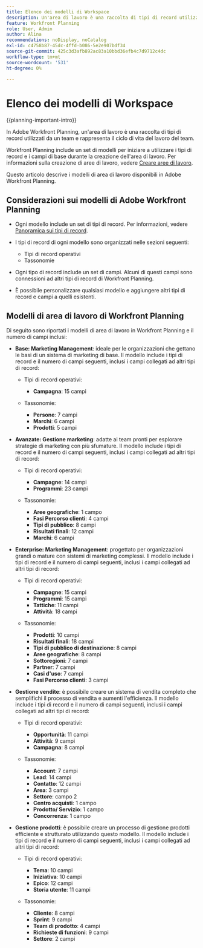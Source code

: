 ```yaml
---
title: Elenco dei modelli di Workspace
description: Un'area di lavoro è una raccolta di tipi di record utilizzati da un team e rappresenta il ciclo di vita del lavoro del team. Adobe Workfront Planning include un set di modelli per iniziare a utilizzare i tipi di record e i campi di base durante la creazione dell’area di lavoro.
feature: Workfront Planning
role: User, Admin
author: Alina
recommendations: noDisplay, noCatalog
exl-id: c4758b87-45dc-4ffd-b086-5e2e907bdf34
source-git-commit: 425c3d3afb892ac83a10bbd36efb4c7d9712c4dc
workflow-type: tm+mt
source-wordcount: '531'
ht-degree: 0%

---
```



# Elenco dei modelli di Workspace

{{planning-important-intro}}

In Adobe Workfront Planning, un&#39;area di lavoro è una raccolta di tipi di record utilizzati da un team e rappresenta il ciclo di vita del lavoro del team.

Workfront Planning include un set di modelli per iniziare a utilizzare i tipi di record e i campi di base durante la creazione dell&#39;area di lavoro. Per informazioni sulla creazione di aree di lavoro, vedere [Creare aree di lavoro](/help/quicksilver/planning/architecture/create-workspaces.md).

Questo articolo descrive i modelli di area di lavoro disponibili in Adobe Workfront Planning.

## Considerazioni sui modelli di Adobe Workfront Planning

* Ogni modello include un set di tipi di record. Per informazioni, vedere [Panoramica sui tipi di record](/help/quicksilver/planning/architecture/overview-of-record-types.md).
* I tipi di record di ogni modello sono organizzati nelle sezioni seguenti:

   * Tipi di record operativi
   * Tassonomie
* Ogni tipo di record include un set di campi. Alcuni di questi campi sono connessioni ad altri tipi di record di Workfront Planning.
* È possibile personalizzare qualsiasi modello e aggiungere altri tipi di record e campi a quelli esistenti.

<!-- I modeled this article by the "List of available Blueprints" and that articles does not have an Access area

## Access requirements

You must have the following: 

<table style="table-layout:auto">
 <col>
 </col>
 <col>
 </col>
 <tbody>
  <tr>
   <td role="rowheader"><p>Adobe Workfront plan*</p></td>
   <td>
<p>Any</p>
<!--the above is only for closed beta; when going to GA - activate the following plans:    
<p>Current plan: Prime and Ultimate</p>
<p>Legacy plan: Enterprise</p>->
   </td>
  </tr>
  <tr>
   <td role="rowheader"><p>Adobe Workfront license*</p></td>
   <td>
   <p>Any</p> 
  <p>For more information, see <a href="../../administration-and-setup/add-users/access-levels-and-object-permissions/wf-licenses.md" class="MCXref xref">Adobe Workfront licenses overview</a>.</p> </td>
  </tr>
  <tr>
   <td role="rowheader"><p>Product</p></td>
   <td>
   <p> Adobe Workfront</p> </td>
  </tr>
  <tr>
   <td role="rowheader">Access level*</td>
   <td> <p>Any</p>  
</td>
  </tr>
<tr>
   <td role="rowheader">Layout template</td>
   <td> <p>Your system administrator must add the Planning area in your layout template. </p>  
</td>
  </tr>
 </tbody>
</table>

>[!NOTE]
>
>*If you don't have access, ask your Workfront administrator if they set additional restrictions in your access level. For information on how a Workfront administrator can change your access level, see [Create or modify custom access levels](/help/quicksilver/administration-and-setup/add-users/configure-and-grant-access/create-modify-access-levels.md).

-->

## Modelli di area di lavoro di Workfront Planning

Di seguito sono riportati i modelli di area di lavoro in Workfront Planning e il numero di campi inclusi:

* **Base: Marketing Management**: ideale per le organizzazioni che gettano le basi di un sistema di marketing di base. Il modello include i tipi di record e il numero di campi seguenti, inclusi i campi collegati ad altri tipi di record:

   * Tipi di record operativi:

      * **Campagna**: 15 campi
   * Tassonomie:

      * **Persone**: 7 campi
      * **Marchi**: 6 campi
      * **Prodotti**: 5 campi

* **Avanzate: Gestione marketing**: adatte ai team pronti per esplorare strategie di marketing con più sfumature. Il modello include i tipi di record e il numero di campi seguenti, inclusi i campi collegati ad altri tipi di record:

   * Tipi di record operativi:

      * **Campagne**: 14 campi
      * **Programmi**: 23 campi

   * Tassonomie:
      * **Aree geografiche**: 1 campo
      * **Fasi Percorso clienti**: 4 campi
      * **Tipi di pubblico**: 8 campi
      * **Risultati finali**: 12 campi
      * **Marchi**: 6 campi

* **Enterprise: Marketing Management**: progettato per organizzazioni grandi o mature con sistemi di marketing complessi. Il modello include i tipi di record e il numero di campi seguenti, inclusi i campi collegati ad altri tipi di record:

   * Tipi di record operativi:

      * **Campagne**: 15 campi
      * **Programmi**: 15 campi
      * **Tattiche**: 11 campi
      * **Attività**: 18 campi

   * Tassonomie:

      * **Prodotti**: 10 campi
      * **Risultati finali**: 18 campi
      * **Tipi di pubblico di destinazione**: 8 campi
      * **Aree geografiche**: 8 campi
      * **Sottoregioni**: 7 campi
      * **Partner**: 7 campi
      * **Casi d&#39;uso**: 7 campi
      * **Fasi Percorso clienti**: 3 campi

* **Gestione vendite**: è possibile creare un sistema di vendita completo che semplifichi il processo di vendita e aumenti l&#39;efficienza. Il modello include i tipi di record e il numero di campi seguenti, inclusi i campi collegati ad altri tipi di record:

   * Tipi di record operativi:

      * **Opportunità**: 11 campi
      * **Attività**: 9 campi
      * **Campagna**: 8 campi
   * Tassonomie:
      * **Account**: 7 campi
      * **Lead**: 14 campi
      * **Contatto**: 12 campi
      * **Area**: 3 campi
      * **Settore**: campo 2
      * **Centro acquisti**: 1 campo
      * **Prodotto/ Servizio**: 1 campo
      * **Concorrenza**: 1 campo

* **Gestione prodotti**: è possibile creare un processo di gestione prodotti efficiente e strutturato utilizzando questo modello. Il modello include i tipi di record e il numero di campi seguenti, inclusi i campi collegati ad altri tipi di record:

   * Tipi di record operativi:

      * **Tema**: 10 campi
      * **Iniziativa**: 10 campi
      * **Epico**: 12 campi
      * **Storia utente**: 11 campi

   * Tassonomie:

      * **Cliente**: 8 campi
      * **Sprint**: 9 campi
      * **Team di prodotto**: 4 campi
      * **Richieste di funzioni**: 9 campi
      * **Settore**: 2 campi
